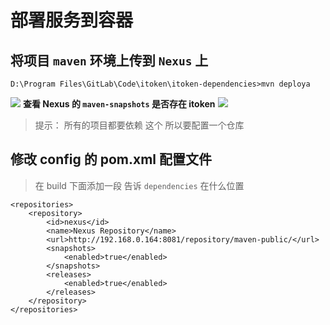 # **部署服务到容器**

## 将项目 `maven` 环境上传到 `Nexus` 上
```
D:\Program Files\GitLab\Code\itoken\itoken-dependencies>mvn deploya
```
![](/docs/assets/spring-cloud-itoken-prepare/E2ADBF99DC86425E8DA5596558D8E38D.jpg)
**查看 Nexus 的 `maven-snapshots` 是否存在 itoken**
![](/docs/assets/spring-cloud-itoken-prepare/174ACCD25CDA440EB69CF5692941F1FC.jpg)
> 提示：
> 所有的项目都要依赖 这个 所以要配置一个仓库

## 修改 config 的 pom.xml 配置文件
> 在 build 下面添加一段 告诉 `dependencies` 在什么位置
```
<repositories>
    <repository>
        <id>nexus</id>
        <name>Nexus Repository</name>
        <url>http://192.168.0.164:8081/repository/maven-public/</url>
        <snapshots>
            <enabled>true</enabled>
        </snapshots>
        <releases>
            <enabled>true</enabled>
        </releases>
    </repository>
</repositories>
```